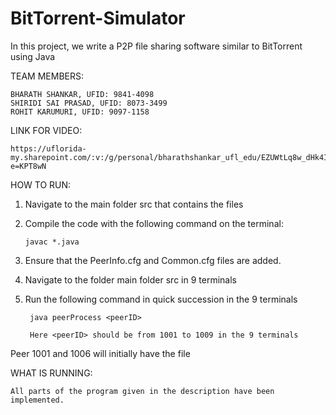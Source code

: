 # BitTorrent-Simulator
  
  In this project, we write a P2P file sharing software similar to BitTorrent using Java
  
TEAM MEMBERS:

    BHARATH SHANKAR, UFID: 9841-4098
    SHIRIDI SAI PRASAD, UFID: 8073-3499
    ROHIT KARUMURI, UFID: 9097-1158

LINK FOR VIDEO:

    https://uflorida-my.sharepoint.com/:v:/g/personal/bharathshankar_ufl_edu/EZUWtLq8w_dHk4IXjbLpYMcBhXbkSz3tRaP0cgZQkINjlg?e=KPT8wN

HOW TO RUN:

1) Navigate to the main folder src that contains the files
2) Compile the code with the following command on the terminal:

       javac *.java
       
3) Ensure that the PeerInfo.cfg and Common.cfg files are added.
4) Navigate to the folder main folder src in 9 terminals
5) Run the following command in quick succession in the 9 terminals 

        java peerProcess <peerID>

        Here <peerID> should be from 1001 to 1009 in the 9 terminals

 Peer 1001 and 1006 will initially have the file       
 
 WHAT IS RUNNING:
 
    All parts of the program given in the description have been implemented.
  

